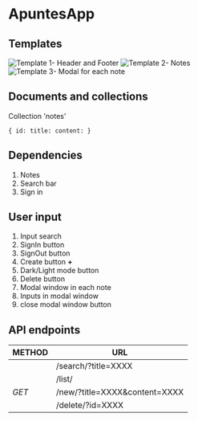 # ApuntesApp

## Templates

![Template 1- Header and Footer](ApuntesApp/templates/TEMPLATE1.png)
![Template 2- Notes](ApuntesApp/templates/TEMPLATE1.png)
![Template 3- Modal for each note](ApuntesApp/templates/TEMPLATE1.png)

## Documents and collections

Collection 'notes'

   `{
         id:
         title:
         content:
   }`

## Dependencies

1. Notes
2. Search bar
3. Sign in

## User input

1. Input search
2. SignIn button
3. SignOut button
4. Create button **+**
5. Dark/Light mode button
6. Delete button
7. Modal window in each note
8. Inputs in modal window
9. close modal window button

## API endpoints

METHOD  | URL
--------| --------
        | /search/?title=XXXX
        | /list/
*GET*   | /new/?title=XXXX&content=XXXX
        | /delete/?id=XXXX
